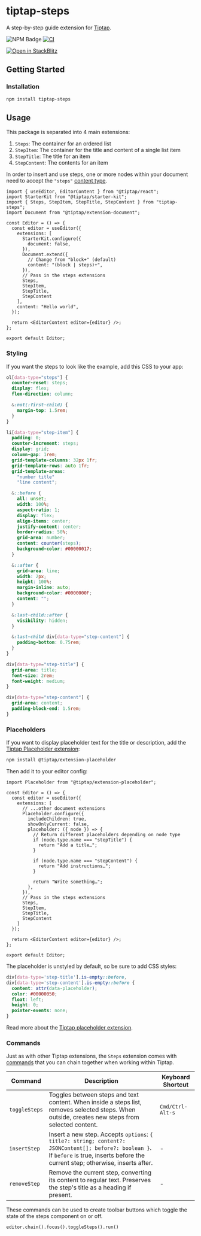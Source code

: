 # tiptap-steps

A step-by-step guide extension for [Tiptap](https://tiptap.dev/).

![NPM Badge](https://img.shields.io/npm/v/tiptap-steps) [![CI](https://github.com/namesakefyi/tiptap-steps/actions/workflows/test.yml/badge.svg)](https://github.com/namesakefyi/tiptap-steps/actions/workflows/test.yml)

[![Open in StackBlitz](https://developer.stackblitz.com/img/open_in_stackblitz.svg)](https://stackblitz.com/github/namesakefyi/tiptap-steps/tree/main/examples/react?file=src%2FApp.tsx&title=Tiptap%20Steps%20Demo)

## Getting Started

### Installation

```zsh
npm install tiptap-steps
```

## Usage

This package is separated into 4 main extensions:

1. `Steps`: The container for an ordered list
2. `StepItem`: The container for the title and content of a single list item
3. `StepTitle`: The title for an item
4. `StepContent`: The contents for an item

In order to insert and use steps, one or more nodes within your document need to accept the `"steps"` [content type](https://tiptap.dev/docs/editor/core-concepts/schema#content).

```tsx
import { useEditor, EditorContent } from "@tiptap/react";
import StarterKit from "@tiptap/starter-kit";
import { Steps, StepItem, StepTitle, StepContent } from "tiptap-steps";
import Document from "@tiptap/extension-document";

const Editor = () => {
  const editor = useEditor({
    extensions: [
      StarterKit.configure({
        document: false,
      }),
      Document.extend({
        // Change from "block+" (default)
        content: "(block | steps)+", 
      }),
      // Pass in the steps extensions
      Steps,
      StepItem,
      StepTitle,
      StepContent
    ],
    content: "Hello world",
  });

  return <EditorContent editor={editor} />;
};

export default Editor;
```

### Styling

If you want the steps to look like the example, add this CSS to your app:

```css
ol[data-type="steps"] {
  counter-reset: steps;
  display: flex;
  flex-direction: column;

  &:not(:first-child) {
    margin-top: 1.5rem;
  }
}

li[data-type="step-item"] {
  padding: 0;
  counter-increment: steps;
  display: grid;
  column-gap: 1rem;
  grid-template-columns: 32px 1fr;
  grid-template-rows: auto 1fr;
  grid-template-areas:
    "number title"
    "line content";

  &::before {
    all: unset;
    width: 100%;
    aspect-ratio: 1;
    display: flex;
    align-items: center;
    justify-content: center;
    border-radius: 50%;
    grid-area: number;
    content: counter(steps);
    background-color: #00000017;
  }

  &::after {
    grid-area: line;
    width: 2px;
    height: 100%;
    margin-inline: auto;
    background-color: #0000000F;
    content: "";
  }

  &:last-child::after {
    visibility: hidden;
  }

  &:last-child div[data-type="step-content"] {
    padding-bottom: 0.75rem;
  }
}

div[data-type="step-title"] {
  grid-area: title;
  font-size: 2rem;
  font-weight: medium;
}

div[data-type="step-content"] {
  grid-area: content;
  padding-block-end: 1.5rem;
}
```

### Placeholders

If you want to display placeholder text for the title or description, add the [Tiptap Placeholder extension](https://tiptap.dev/docs/editor/extensions/functionality/placeholder):

```zsh
npm install @tiptap/extension-placeholder
```

Then add it to your editor config:

```tsx
import Placeholder from "@tiptap/extension-placeholder";

const Editor = () => {
  const editor = useEditor({
    extensions: [
      // ...other document extensions
      Placeholder.configure({
        includeChildren: true,
        showOnlyCurrent: false, 
        placeholder: ({ node }) => {
          // Return different placeholders depending on node type
          if (node.type.name === "stepTitle") {
            return "Add a title…";
          }
    
          if (node.type.name === "stepContent") {
            return "Add instructions…";
          }
    
          return "Write something…";
        },
      }),
      // Pass in the steps extensions
      Steps,
      StepItem,
      StepTitle,
      StepContent
    ]
  });

  return <EditorContent editor={editor} />;
};

export default Editor;
```

The placeholder is unstyled by default, so be sure to add CSS styles:

```css
div[data-type='step-title'].is-empty::before,
div[data-type='step-content'].is-empty::before {
  content: attr(data-placeholder);
  color: #00000050;
  float: left;
  height: 0;
  pointer-events: none;
}
```

Read more about the [Tiptap placeholder extension](https://tiptap.dev/docs/editor/extensions/functionality/placeholder).


### Commands

Just as with other Tiptap extensions, the `Steps` extension comes with [commands](https://tiptap.dev/docs/editor/api/commands) that you can chain together when working within Tiptap.

| Command | Description | Keyboard Shortcut |
|---------|-------------|-------------------|
| `toggleSteps` | Toggles between steps and text content. When inside a steps list, removes selected steps. When outside, creates new steps from selected content. | `Cmd/Ctrl-Alt-s` |
| `insertStep` | Insert a new step. Accepts `options`:  `{ title?: string; content?: JSONContent[]; before?: boolean }`. If `before` is true, inserts before the current step; otherwise, inserts after. | - |
| `removeStep` | Remove the current step, converting its content to regular text. Preserves the step's title as a heading if present. | - |

These commands can be used to create toolbar buttons which toggle the state of the steps component on or off.

```tsx
editor.chain().focus().toggleSteps().run()
```